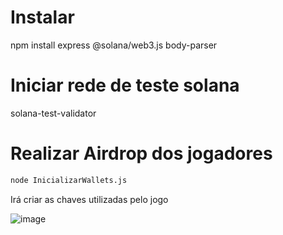 # Instalar 
  npm install express @solana/web3.js body-parser

# Iniciar rede de teste solana
  solana-test-validator

# Realizar Airdrop dos jogadores
```bash
node InicializarWallets.js
```

Irá criar as chaves utilizadas pelo jogo

![image](https://github.com/user-attachments/assets/1b64bef2-5436-46e7-bf93-bdd4a77d6489)
